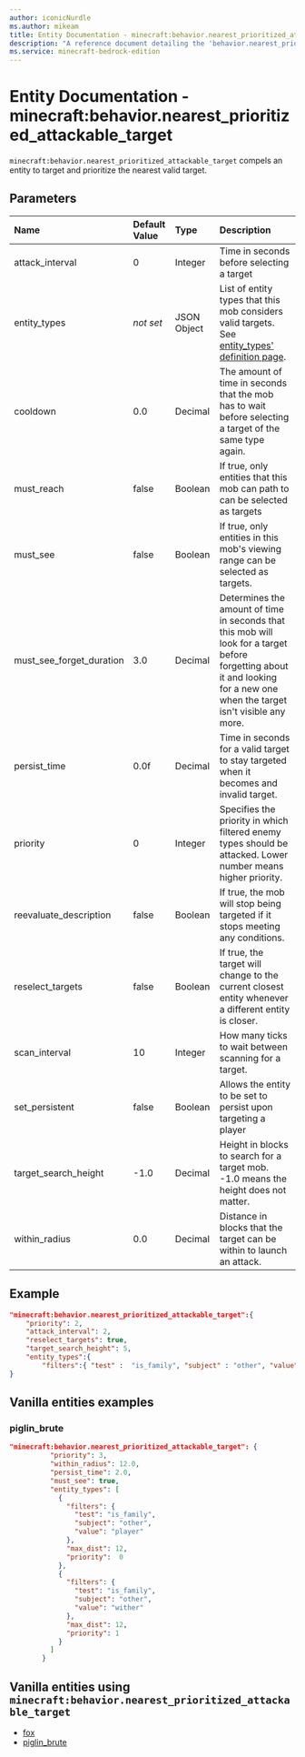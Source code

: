 ```yaml
---
author: iconicNurdle
ms.author: mikeam
title: Entity Documentation - minecraft:behavior.nearest_prioritized_attackable_target
description: "A reference document detailing the 'behavior.nearest_prioritized_attackable_target' entity goal"
ms.service: minecraft-bedrock-edition
---
```


# Entity Documentation - minecraft:behavior.nearest_prioritized_attackable_target

`minecraft:behavior.nearest_prioritized_attackable_target` compels an entity to target and prioritize the nearest valid target.

## Parameters

|Name |Default Value  |Type  |Description  |
|:----------|:----------|:----------|:----------|
|attack_interval| 0| Integer| Time in seconds before selecting a target |
|entity_types | *not set* |JSON Object | List of entity types that this mob considers valid targets. See [entity_types' definition page](../Definitions/NestedTables/entity_types.md).|
|cooldown | 0.0 | Decimal |The amount of time in seconds that the mob has to wait before selecting a target of the same type again. |
|must_reach| false| Boolean| If true, only entities that this mob can path to can be selected as targets |
|must_see| false| Boolean| If true, only entities in this mob's viewing range can be selected as targets. |
|must_see_forget_duration| 3.0| Decimal| Determines the amount of time in seconds that this mob will look for a target before forgetting about it and looking for a new one when the target isn't visible any more. |
|persist_time| 0.0f| Decimal| Time in seconds for a valid target to stay targeted when it becomes and invalid target. |
| priority| 0| Integer| Specifies the priority in which filtered enemy types should be attacked. Lower number means higher priority. |
|reevaluate_description| false| Boolean| If true, the mob will stop being targeted if it stops meeting any conditions. |
|reselect_targets| false| Boolean| If true, the target will change to the current closest entity whenever a different entity is closer. |
|scan_interval| 10| Integer| How many ticks to wait between scanning for a target. |
|set_persistent| false| Boolean| Allows the entity to be set to persist upon targeting a player |
|target_search_height| -1.0| Decimal| Height in blocks to search for a target mob. -1.0 means the height does not matter. |
|within_radius| 0.0| Decimal| Distance in blocks that the target can be within to launch an attack. |

## Example

```json
"minecraft:behavior.nearest_prioritized_attackable_target":{
    "priority": 2,
    "attack_interval": 2,
    "reselect_targets": true,
    "target_search_height": 5,
    "entity_types":{
        "filters":{ "test" :  "is_family", "subject" : "other", "value" :  "salmon"}}
}
```

## Vanilla entities examples

### piglin_brute

```json
"minecraft:behavior.nearest_prioritized_attackable_target": {
          "priority": 3,
          "within_radius": 12.0,
          "persist_time": 2.0,
          "must_see": true,
          "entity_types": [
            {
              "filters": {
                "test": "is_family",
                "subject": "other",
                "value": "player"
              },
              "max_dist": 12,
              "priority":  0
            },
            {
              "filters": {
                "test": "is_family",
                "subject": "other",
                "value": "wither"
              },
              "max_dist": 12,
              "priority": 1
            }
          ]
        }
```

## Vanilla entities using `minecraft:behavior.nearest_prioritized_attackable_target`

- [fox](../../../../Source/VanillaBehaviorPack_Snippets/entities/fox.md)
- [piglin_brute](../../../../Source/VanillaBehaviorPack_Snippets/entities/piglin_brute.md)
